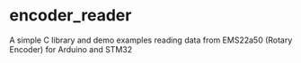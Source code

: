 # encoder_reader
A simple C library and demo examples reading data from EMS22a50 (Rotary Encoder) for Arduino and STM32
